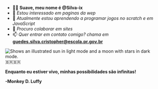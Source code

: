 - 🤙🏼 **Suave, meu nome é @Silva-ix**
- 🥋 *Estou interessado em paginas da wep*
- 👾 *Atualmente estou aprendendo a programar jogos no scratch e em JavaScript*
- 🤖 *Procuro colaborar em sites*
- 📫 *Quer entrar em contato comigo? chama em* **guedes.silva.cristopher@escola.pr.gov.br**
<picture>
  <source media="(prefers-color-scheme: dark)" srcset="https://media.tenor.com/9btpR5MIDCEAAAAM/forcegate.gif">
  <source media="(prefers-color-scheme: light)" srcset="https://i.pinimg.com/originals/ec/5f/37/ec5f377a267f9e999a5f4b13bd0fb102.gif">
  <img alt="Shows an illustrated sun in light mode and a moon with stars in dark mode." src="https://user-images.githubusercontent.com/25423296/163456779-a8556205-d0a5-45e2-ac17-42d089e3c3f8.png">
</picture>🇧🇷🇧🇷

**Enquanto eu estiver vivo, minhas possibilidades são infinitas!**


  **-Monkey D. Luffy**


<!---
Silva-ix/Silva-ix is a ✨ special ✨ repository because its `README.md` (this file) appears on your GitHub profilehttps://i.pinimg.com/originals/ec/5f/37/ec5f377a267f9e999a5f4b13bd0fb102.gif
You can click the Preview link to take a look at your changes.
--->
